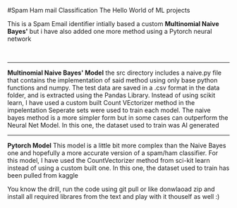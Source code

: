 #Spam Ham mail Classification
The Hello World of ML projects


This is a Spam Email identifier intially based a custom **Multinomial Naive Bayes'** but i have also added one more method using a Pytorch neural network


<br>
<hr>

**Multinomial Naive Bayes' Model**
    the src directory includes a naive.py file that contains the implementation of said method using only base python functions and numpy. The test data are saved in a .csv format in the data folder, and is extracted using the Pandas Library. Instead of using scikit learn, I have used a custom built Count VEctorizer method in the impelentation Seperate sets were used to train each model. The naive bayes method is a more simpler form but in some cases can outperform the Neural Net Model. In this one, the dataset used to train was AI generated
    <br>
    <hr>
**Pytorch Model**
    This model is a little bit more complex than the Naive Bayes one and hopefully a more accurate version of a spam/ham classifier. For this model, I have used the CountVectorizer method from sci-kit learn instead of using a custom built one. In this one, the dataset used to train has been pulled from kaggle
    



You know the drill, run the code using <it>git pull</it> or like donwlaoad zip and install all required librares from the text and play with it thouself as well :)
